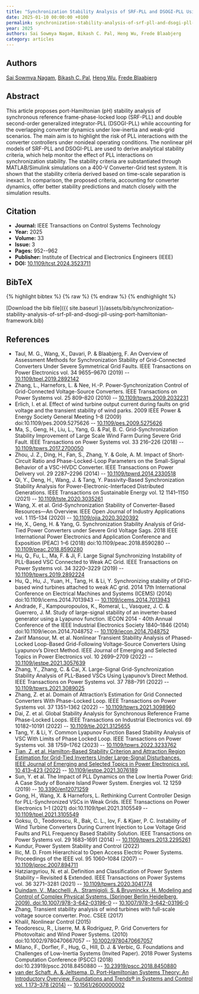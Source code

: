 ```yaml
---
title: "Synchronization Stability Analysis of SRF-PLL and DSOGI-PLL Using Port-Hamiltonian Framework"
date: 2025-01-10 00:00:00 +0100
permalink: synchronization-stability-analysis-of-srf-pll-and-dsogi-pll-using-port-hamiltonian-framework
year: 2025
authors: Sai Sowmya Nagam, Bikash C. Pal, Heng Wu, Frede Blaabjerg
category: articles
---
```

 
## Authors
[Sai Sowmya Nagam](authors/sai-sowmya-nagam), [Bikash C. Pal](authors/bikash-c-pal), [Heng Wu](authors/heng-wu), [Frede Blaabjerg](authors/frede-blaabjerg)
 
## Abstract
This article proposes port-Hamiltonian (pH) stability analysis of synchronous reference frame-phase-locked loop (SRF-PLL) and double second-order generalized integrator-PLL (DSOGI-PLL) while accounting for the overlapping converter dynamics under low-inertia and weak-grid scenarios. The main aim is to highlight the risk of PLL interactions with the converter controllers under nonideal operating conditions. The nonlinear pH models of SRF-PLL and DSOGI-PLL are used to derive analytical stability criteria, which help monitor the effect of PLL interactions on synchronization stability. The stability criteria are substantiated through MATLAB/Simulink simulations on a 400-V Converter-Grid test system. It is shown that the stability criteria derived based on time-scale separation is inexact. In comparison, the proposed criteria, accounting for converter dynamics, offer better stability predictions and match closely with the simulation results.
 
## Citation
- **Journal:** IEEE Transactions on Control Systems Technology
- **Year:** 2025
- **Volume:** 33
- **Issue:** 3
- **Pages:** 952--962
- **Publisher:** Institute of Electrical and Electronics Engineers (IEEE)
- **DOI:** [10.1109/tcst.2024.3523711](https://doi.org/10.1109/tcst.2024.3523711)
 
## BibTeX
{% highlight bibtex %}
{% raw %}
{% endraw %}
{% endhighlight %}
 
[Download the bib file]({{ site.baseurl }}/assets/bib/synchronization-stability-analysis-of-srf-pll-and-dsogi-pll-using-port-hamiltonian-framework.bib)
 
## References
- Taul, M. G., Wang, X., Davari, P. & Blaabjerg, F. An Overview of Assessment Methods for Synchronization Stability of Grid-Connected Converters Under Severe Symmetrical Grid Faults. IEEE Transactions on Power Electronics vol. 34 9655–9670 (2019) -- [10.1109/tpel.2019.2892142](https://doi.org/10.1109/tpel.2019.2892142)
- Zhang, L., Harnefors, L. & Nee, H.-P. Power-Synchronization Control of Grid-Connected Voltage-Source Converters. IEEE Transactions on Power Systems vol. 25 809–820 (2010) -- [10.1109/tpwrs.2009.2032231](https://doi.org/10.1109/tpwrs.2009.2032231)
- Erlich, I. et al. Effect of wind turbine output current during faults on grid voltage and the transient stability of wind parks. 2009 IEEE Power &amp; Energy Society General Meeting 1–8 (2009) doi:10.1109/pes.2009.5275626 -- [10.1109/pes.2009.5275626](https://doi.org/10.1109/pes.2009.5275626)
- Ma, S., Geng, H., Liu, L., Yang, G. & Pal, B. C. Grid-Synchronization Stability Improvement of Large Scale Wind Farm During Severe Grid Fault. IEEE Transactions on Power Systems vol. 33 216–226 (2018) -- [10.1109/tpwrs.2017.2700050](https://doi.org/10.1109/tpwrs.2017.2700050)
- Zhou, J. Z., Ding, H., Fan, S., Zhang, Y. & Gole, A. M. Impact of Short-Circuit Ratio and Phase-Locked-Loop Parameters on the Small-Signal Behavior of a VSC-HVDC Converter. IEEE Transactions on Power Delivery vol. 29 2287–2296 (2014) -- [10.1109/tpwrd.2014.2330518](https://doi.org/10.1109/tpwrd.2014.2330518)
- Qi, Y., Deng, H., Wang, J. & Tang, Y. Passivity-Based Synchronization Stability Analysis for Power-Electronic-Interfaced Distributed Generations. IEEE Transactions on Sustainable Energy vol. 12 1141–1150 (2021) -- [10.1109/tste.2020.3035261](https://doi.org/10.1109/tste.2020.3035261)
- Wang, X. et al. Grid-Synchronization Stability of Converter-Based Resources—An Overview. IEEE Open Journal of Industry Applications vol. 1 115–134 (2020) -- [10.1109/ojia.2020.3020392](https://doi.org/10.1109/ojia.2020.3020392)
- He, X., Geng, H. & Yang, G. Synchronization Stability Analysis of Grid-Tied Power Converters under Severe Grid Voltage Sags. 2018 IEEE International Power Electronics and Application Conference and Exposition (PEAC) 1–6 (2018) doi:10.1109/peac.2018.8590280 -- [10.1109/peac.2018.8590280](https://doi.org/10.1109/peac.2018.8590280)
- Hu, Q., Fu, L., Ma, F. & Ji, F. Large Signal Synchronizing Instability of PLL-Based VSC Connected to Weak AC Grid. IEEE Transactions on Power Systems vol. 34 3220–3229 (2019) -- [10.1109/tpwrs.2019.2892224](https://doi.org/10.1109/tpwrs.2019.2892224)
- Hu, Q., Hu, J., Yuan, H., Tang, H. & Li, Y. Synchronizing stability of DFIG-based wind turbines attached to weak AC grid. 2014 17th International Conference on Electrical Machines and Systems (ICEMS) (2014) doi:10.1109/icems.2014.7013943 -- [10.1109/icems.2014.7013943](https://doi.org/10.1109/icems.2014.7013943)
- Andrade, F., Kampouropoulos, K., Romeral, L., Vasquez, J. C. & Guerrero, J. M. Study of large-signal stability of an inverter-based generator using a Lyapunov function. IECON 2014 - 40th Annual Conference of the IEEE Industrial Electronics Society 1840–1846 (2014) doi:10.1109/iecon.2014.7048752 -- [10.1109/iecon.2014.7048752](https://doi.org/10.1109/iecon.2014.7048752)
- Zarif Mansour, M. et al. Nonlinear Transient Stability Analysis of Phased-Locked Loop-Based Grid-Following Voltage-Source Converters Using Lyapunov’s Direct Method. IEEE Journal of Emerging and Selected Topics in Power Electronics vol. 10 2699–2709 (2022) -- [10.1109/jestpe.2021.3057639](https://doi.org/10.1109/jestpe.2021.3057639)
- Zhang, Y., Zhang, C. & Cai, X. Large-Signal Grid-Synchronization Stability Analysis of PLL-Based VSCs Using Lyapunov’s Direct Method. IEEE Transactions on Power Systems vol. 37 788–791 (2022) -- [10.1109/tpwrs.2021.3089025](https://doi.org/10.1109/tpwrs.2021.3089025)
- Zhang, Z. et al. Domain of Attraction’s Estimation for Grid Connected Converters With Phase-Locked Loop. IEEE Transactions on Power Systems vol. 37 1351–1362 (2022) -- [10.1109/tpwrs.2021.3098960](https://doi.org/10.1109/tpwrs.2021.3098960)
- Dai, Z. et al. Global Stability Analysis for Synchronous Reference Frame Phase-Locked Loops. IEEE Transactions on Industrial Electronics vol. 69 10182–10191 (2022) -- [10.1109/tie.2021.3125655](https://doi.org/10.1109/tie.2021.3125655)
- Tang, Y. & Li, Y. Common Lyapunov Function Based Stability Analysis of VSC With Limits of Phase Locked Loop. IEEE Transactions on Power Systems vol. 38 1759–1762 (2023) -- [10.1109/tpwrs.2022.3233762](https://doi.org/10.1109/tpwrs.2022.3233762)
- [Tian, Z. et al. Hamilton-Based Stability Criterion and Attraction Region Estimation for Grid-Tied Inverters Under Large-Signal Disturbances. IEEE Journal of Emerging and Selected Topics in Power Electronics vol. 10 413–423 (2022)](hamilton-based-stability-criterion-and-attraction-region-estimation-for-grid-tied-inverters-under-large-signal-disturbances) -- [10.1109/jestpe.2021.3076189](https://doi.org/10.1109/jestpe.2021.3076189)
- Sun, Y. et al. The Impact of PLL Dynamics on the Low Inertia Power Grid: A Case Study of Bonaire Island Power System. Energies vol. 12 1259 (2019) -- [10.3390/en12071259](https://doi.org/10.3390/en12071259)
- Gong, H., Wang, X. & Harnefors, L. Rethinking Current Controller Design for PLL-Synchronized VSCs in Weak Grids. IEEE Transactions on Power Electronics 1–1 (2021) doi:10.1109/tpel.2021.3105549 -- [10.1109/tpel.2021.3105549](https://doi.org/10.1109/tpel.2021.3105549)
- Goksu, O., Teodorescu, R., Bak, C. L., Iov, F. & Kjaer, P. C. Instability of Wind Turbine Converters During Current Injection to Low Voltage Grid Faults and PLL Frequency Based Stability Solution. IEEE Transactions on Power Systems vol. 29 1683–1691 (2014) -- [10.1109/tpwrs.2013.2295261](https://doi.org/10.1109/tpwrs.2013.2295261)
- Kundur, Power System Stability and Control (2022)
- Ilic, M. D. From Hierarchical to Open Access Electric Power Systems. Proceedings of the IEEE vol. 95 1060–1084 (2007) -- [10.1109/jproc.2007.894711](https://doi.org/10.1109/jproc.2007.894711)
- Hatziargyriou, N. et al. Definition and Classification of Power System Stability – Revisited &amp; Extended. IEEE Transactions on Power Systems vol. 36 3271–3281 (2021) -- [10.1109/tpwrs.2020.3041774](https://doi.org/10.1109/tpwrs.2020.3041774)
- [Duindam, V., Macchelli, A., Stramigioli, S. & Bruyninckx, H. Modeling and Control of Complex Physical Systems. (Springer Berlin Heidelberg, 2009). doi:10.1007/978-3-642-03196-0](modeling-and-control-of-complex-physical-systems) -- [10.1007/978-3-642-03196-0](https://doi.org/10.1007/978-3-642-03196-0)
- Zhang, Transient stability analysis of wind turbines with full-scale voltage source converter. Proc. CSEE (2017)
- Khalil, Nonlinear Control (2015)
- Teodorescu, R., Liserre, M. & Rodríguez, P. Grid Converters for Photovoltaic and Wind Power Systems. (2010) doi:10.1002/9780470667057 -- [10.1002/9780470667057](https://doi.org/10.1002/9780470667057)
- Milano, F., Dorfler, F., Hug, G., Hill, D. J. & Verbic, G. Foundations and Challenges of Low-Inertia Systems (Invited Paper). 2018 Power Systems Computation Conference (PSCC) (2018) doi:10.23919/pscc.2018.8450880 -- [10.23919/pscc.2018.8450880](https://doi.org/10.23919/pscc.2018.8450880)
- [van der Schaft, A. & Jeltsema, D. Port-Hamiltonian Systems Theory: An Introductory Overview. Foundations and Trends® in Systems and Control vol. 1 173–378 (2014)](port-hamiltonian-systems-theory-an-introductory-overview) -- [10.1561/2600000002](https://doi.org/10.1561/2600000002)


